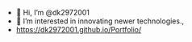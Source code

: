 - 👋 Hi, I’m @dk2972001
- 👀 I’m interested in innovating newer technologies.,
- https://dk2972001.github.io/Portfolio/

<!---
dk2972001/dk2972001 is a ✨ special ✨ repository because its `README.md` (this file) appears on your GitHub profile.
You can click the Preview link to take a look at your changes.
--->
